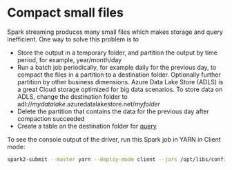# Compact small files 

Spark streaming produces many small files which makes storage and query inefficient.  One way to solve this problem is to 
* Store the output in a temporary folder, and partition the output by time period, for example, year/month/day
* Run a batch job periodically, for example daily for the previous day, to compact the files in a partition to a destination folder. Optionally further partition by other business dimensions.  Azure Data Lake Store (ADLS) is a great Cloud storage optimized for big data scenarios.  To store data on ADLS, change the destination folder to adl://_mydatalake_.azuredatalakestore.net/_myfolder_
* Delete the partition that contains the data for the previous day after compaction succeeded
* Create a table on the destination folder for [query](/IoTKafkaSpark/4.Query)

To see the console output of the driver, run this Spark job in YARN in Client mode:
```bash
spark2-submit --master yarn --deploy-mode client --jars /opt/libs/config-1.3.1.jar --driver-java-options='-Dcompact.partition=/year=2017/month=11' --class org.pliu.iot.FileCompaction ./original-compactfiles-0.0.1.jar
```
